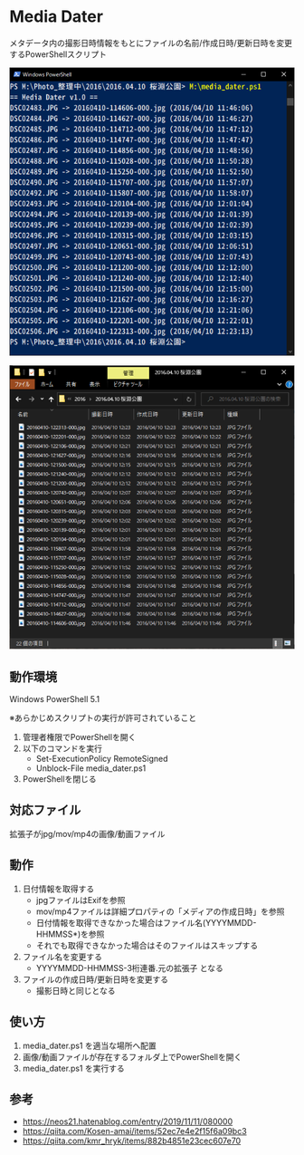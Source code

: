 # Media Dater

メタデータ内の撮影日時情報をもとにファイルの名前/作成日時/更新日時を変更するPowerShellスクリプト

![result1](img/result1.png)

![result2](img/result2.png)

## 動作環境

Windows PowerShell 5.1

※あらかじめスクリプトの実行が許可されていること

1. 管理者権限でPowerShellを開く
2. 以下のコマンドを実行
    - Set-ExecutionPolicy RemoteSigned
    - Unblock-File media_dater.ps1
3. PowerShellを閉じる

## 対応ファイル

拡張子がjpg/mov/mp4の画像/動画ファイル

## 動作

1. 日付情報を取得する
   - jpgファイルはExifを参照
   - mov/mp4ファイルは詳細プロパティの「メディアの作成日時」を参照
   - 日付情報を取得できなかった場合はファイル名(YYYYMMDD-HHMMSS*)を参照
   - それでも取得できなかった場合はそのファイルはスキップする
2. ファイル名を変更する
   - YYYYMMDD-HHMMSS-3桁連番.元の拡張子 となる
3. ファイルの作成日時/更新日時を変更する
   - 撮影日時と同じとなる

## 使い方

1. media_dater.ps1 を適当な場所へ配置
2. 画像/動画ファイルが存在するフォルダ上でPowerShellを開く
3. media_dater.ps1 を実行する

## 参考

- https://neos21.hatenablog.com/entry/2019/11/11/080000
- https://qiita.com/Kosen-amai/items/52ec7e4e2f15f6a09bc3
- https://qiita.com/kmr_hryk/items/882b4851e23cec607e70

